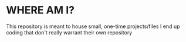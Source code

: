 WHERE AM I?
============
This repository is meant to house small, one-time projects/files I end up coding that don't really warrant their own repository
